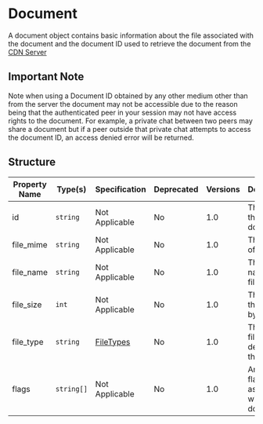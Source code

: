 # Document

A document object contains basic information about the file associated
with the document and the document ID used to retrieve the document
from the [CDN Server](../Specifications/CdnServer.md)

## **Important Note**

Note when using a Document ID obtained by any other medium other than
from the server the document may not be accessible due to the reason being
that the authenticated peer in your session may not have access rights to
the document. For example, a private chat between two peers may share
a document but if a peer outside that private chat attempts to access the
document ID, an access denied error will be returned.

## Structure

| Property Name | Type(s)    | Specification                      | Deprecated | Versions | Description                                     |
|---------------|------------|------------------------------------|------------|----------|-------------------------------------------------|
| id            | `string`   | Not Applicable                     | No         | 1.0      | The ID of the document                          |
| file_mime     | `string`   | Not Applicable                     | No         | 1.0      | The Mime of the file                            |
| file_name     | `string`   | Not Applicable                     | No         | 1.0      | The original name of the file                   |
| file_size     | `int`      | Not Applicable                     | No         | 1.0      | The size of the file in bytes                   |
| file_type     | `string`   | [FileTypes](../Types/FileTypes.md) | No         | 1.0      | The type of file detected by the server         |
| flags         | `string[]` | Not Applicable                     | No         | 1.0      | An array of flags associated with this document |